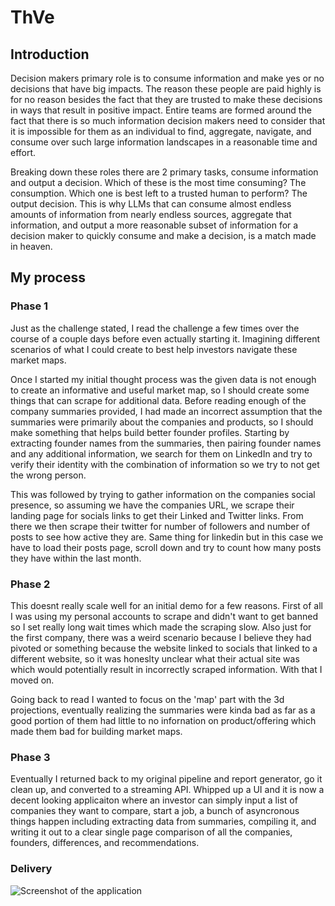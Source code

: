 # ThVe

## Introduction

Decision makers primary role is to consume information and make yes or no decisions that have big impacts.  The reason these people are paid highly is for no reason besides the fact that they are trusted to make these decisions in ways that result in positive impact.  Entire teams are formed around the fact that there is so much information decision makers need to consider that it is impossible for them as an individual to find, aggregate, navigate, and consume over such large information landscapes in a reasonable time and effort.

Breaking down these roles there are 2 primary tasks, consume information and output a decision.  Which of these is the most time consuming? The consumption.  Which one is best left to a trusted human to perform?  The output decision.  This is why LLMs that can consume almost endless amounts of information from nearly endless sources, aggregate that information, and output a more reasonable subset of information for a decision maker to quickly consume and make a decision, is a match made in heaven.


## My process

### Phase 1

Just as the challenge stated, I read the challenge a few times over the course of a couple days before even actually starting it.  Imagining different scenarios of what I could create to best help investors navigate these market maps.  

Once I started my initial thought process was the given data is not enough to create an informative and useful market map, so I should create some things that can scrape for additional data.  Before reading enough of the company summaries provided, I had made an incorrect assumption that the summaries were primarily about the companies and products, so I should make something that helps build better founder profiles.  Starting by extracting founder names from the summaries, then pairing founder names and any additional information, we search for them on LinkedIn and try to verify their identity with the combination of information so we try to not get the wrong person.  

This was followed by trying to gather information on the companies social presence, so assuming we have the companies URL, we scrape their landing page for socials links to get their Linked and Twitter links.  From there we then scrape their twitter for number of followers and number of posts to see how active they are.  Same thing for linkedin but in this case we have to load their posts page, scroll down and try to count how many posts they have within the last month.

### Phase 2

This doesnt really scale well for an initial demo for a few reasons. First of all I was using my personal accounts to scrape and didn't want to get banned so I set really long wait times which made the scraping slow.  Also just for the first company, there was a weird scenario because I believe they had pivoted or something because the website linked to socials that linked to a different website, so it was honeslty unclear what their actual site was which would potentially result in incorrectly scraped information.  With that I moved on.

Going back to read I wanted to focus on the 'map' part with the 3d projections, eventually realizing the summaries were kinda bad as far as a good portion of them had little to no infornation on product/offering which made them bad for building market maps.  

### Phase 3

Eventually I returned back to my original pipeline and report generator, go it clean up, and converted to a streaming API.  Whipped up a UI and it is now a decent looking applicaiton where an investor can simply input a list of companies they want to compare, start a job, a bunch of asyncronous things happen including extracting data from summaries, compiling it, and writing it out to a clear single page comparison of all the companies, founders, differences, and recommendations.


### Delivery

![Screenshot of the application](ui/my-app/public/Screenshot%202025-05-27%20at%204.55.24%20PM.png)
